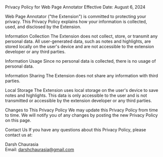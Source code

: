 Privacy Policy for Web Page Annotator
Effective Date: August 6, 2024

Web Page Annotator ("the Extension") is committed to protecting your privacy. This Privacy Policy explains how your information is collected, used, and disclosed by the Extension.

Information Collection
The Extension does not collect, store, or transmit any personal data. All user-generated data, such as notes and highlights, are stored locally on the user's device and are not accessible to the extension developer or any third parties.

Information Usage
Since no personal data is collected, there is no usage of personal data.

Information Sharing
The Extension does not share any information with third parties.

Local Storage
The Extension uses local storage on the user's device to save notes and highlights. This data is only accessible to the user and is not transmitted or accessible by the extension developer or any third parties.

Changes to This Privacy Policy
We may update this Privacy Policy from time to time. We will notify you of any changes by posting the new Privacy Policy on this page.

Contact Us
If you have any questions about this Privacy Policy, please contact us at:

Darsh Chaurasia <br>
Email: darshchaurasia@gmail.com
